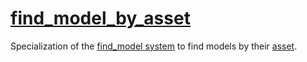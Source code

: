 # [find_model_by_asset](find_model_by_asset.hpp)

Specialization of the [find_model system](../../../instance/find_model/systems/system.md) to find models by their [asset](../../data/asset.md).